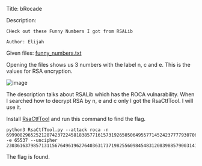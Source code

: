 Title: bRocade

Description:
```
CHeck out these Funny Numbers I got from RSALib

Author: Elijah
```

Given files: [funny_numbers.txt](https://github.com/Coder-Here/HACK-AC-2022-CTF/blob/main/Crypto/bRocade/funny_numbers.txt "funny_numbers.txt")

Opening the files shows us 3 numbers with the label n, c and e. This is the values for RSA encryption.

![image](https://user-images.githubusercontent.com/63996033/199209231-e5136416-1d74-4134-8496-96bbca986dd2.png)

The description talks about RSALib which has the ROCA vulnarability. When I searched how to decrypt RSA by n, e and c only I got the RsaCtfTool. I will use it.

Install [RsaCtfTool](https://github.com/RsaCtfTool/RsaCtfTool) and run this command to find the flag.

```
python3 RsaCtfTool.py --attack roca -n 6999082965252128742372245818385771615731926505064955771452423777793070673887249072773927720079007269885771058471909582519305239635950041274597486735570703  -e 65537 --uncipher 2303616379857131156764961962764036317371982556098454831208398857900314147638701525135058079613243202542587590154661497564430350685202362225092811302060272
```

The flag is found.
